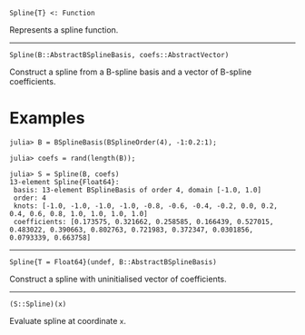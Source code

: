 ```
Spline{T} <: Function
```

Represents a spline function.

---

```
Spline(B::AbstractBSplineBasis, coefs::AbstractVector)
```

Construct a spline from a B-spline basis and a vector of B-spline coefficients.

# Examples

```jldoctest; filter = r"coefficients: \[.*\]"
julia> B = BSplineBasis(BSplineOrder(4), -1:0.2:1);

julia> coefs = rand(length(B));

julia> S = Spline(B, coefs)
13-element Spline{Float64}:
 basis: 13-element BSplineBasis of order 4, domain [-1.0, 1.0]
 order: 4
 knots: [-1.0, -1.0, -1.0, -1.0, -0.8, -0.6, -0.4, -0.2, 0.0, 0.2, 0.4, 0.6, 0.8, 1.0, 1.0, 1.0, 1.0]
 coefficients: [0.173575, 0.321662, 0.258585, 0.166439, 0.527015, 0.483022, 0.390663, 0.802763, 0.721983, 0.372347, 0.0301856, 0.0793339, 0.663758]
```

---

```
Spline{T = Float64}(undef, B::AbstractBSplineBasis)
```

Construct a spline with uninitialised vector of coefficients.

---

```
(S::Spline)(x)
```

Evaluate spline at coordinate `x`.
